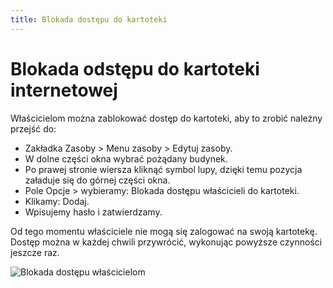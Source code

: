 ```yaml
---
title: Blokada dostępu do kartoteki
---
```

# Blokada odstępu do kartoteki internetowej

Właścicielom można zablokować dostęp do kartoteki, aby to zrobić należny przejść do:

- Zakładka Zasoby > Menu zasoby > Edytuj zasoby.
- W dolne części okna wybrać pożądany budynek.
- Po prawej stronie wiersza kliknąć symbol lupy, dzięki temu pozycja załaduje się do górnej części okna.
- Pole Opcje > wybieramy: Blokada dostępu właścicieli do kartoteki.
- Klikamy: Dodaj.
- Wpisujemy hasło i zatwierdzamy.

Od tego momentu właściciele nie mogą się zalogować na swoją kartotekę. Dostęp można w każdej chwili przywrócić, wykonując powyższe czynności jeszcze raz.

![Blokada dostępu właścicielom](blokadakartoteki.gif)